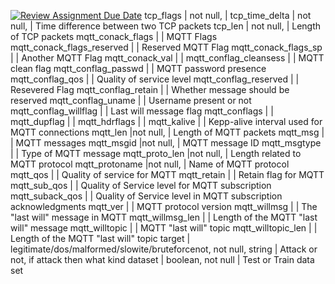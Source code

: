 [![Review Assignment Due Date](https://classroom.github.com/assets/deadline-readme-button-24ddc0f5d75046c5622901739e7c5dd533143b0c8e959d652212380cedb1ea36.svg)](https://classroom.github.com/a/yDpbj8_M)
tcp_flags                  | not null, |
tcp_time_delta             | not null, | Time difference between two TCP packets
tcp_len                    | not null, | Length of TCP packets
mqtt_conack_flags          | | MQTT Flags
mqtt_conack_flags_reserved | | Reserved MQTT Flag
mqtt_conack_flags_sp       | | Another MQTT Flag
mqtt_conack_val            | | 
mqtt_conflag_cleansess     | | MQTT clean flag
mqtt_conflag_passwd        | | MQTT password presence
mqtt_conflag_qos           | | Quality of service level
mqtt_conflag_reserved      | | Resevered Flag
mqtt_conflag_retain        | | Whether message should be reserved 
mqtt_conflag_uname         | | Username present or not
mqtt_conflag_willflag      | | Last will message flag
mqtt_conflags              | | 
mqtt_dupflag               | | 
mqtt_hdrflags              | | 
mqtt_kalive                | | Kepp-alive interval used for MQTT connections
mqtt_len                   |not null, | Length of MQTT packets
mqtt_msg                   | | MQTT messages
mqtt_msgid                 |not null, | MQTT message ID 
mqtt_msgtype               | | Type of MQTT message 
mqtt_proto_len             |not null, | Length related to MQTT protocol
mqtt_protoname             |not null, | Name of MQTT protocol
mqtt_qos                   | | Quality of service for MQTT
mqtt_retain                | | Retain flag for MQTT
mqtt_sub_qos               | | Quality of Service level for MQTT subscription
mqtt_suback_qos            | | Quality of Service level in MQTT subscription acknowledgments
mqtt_ver                   | | MQTT protocol version
mqtt_willmsg               | | The "last will" message in MQTT
mqtt_willmsg_len           | | Length of the MQTT "last will" message
mqtt_willtopic             | | MQTT "last will" topic
mqtt_willtopic_len         | | Length of the MQTT "last will" topic
target                     | legitimate/dos/malformed/slowite/bruteforcenot, not null, string | Attack or not, if attack then what kind
dataset                    | boolean, not null | Test or Train data set